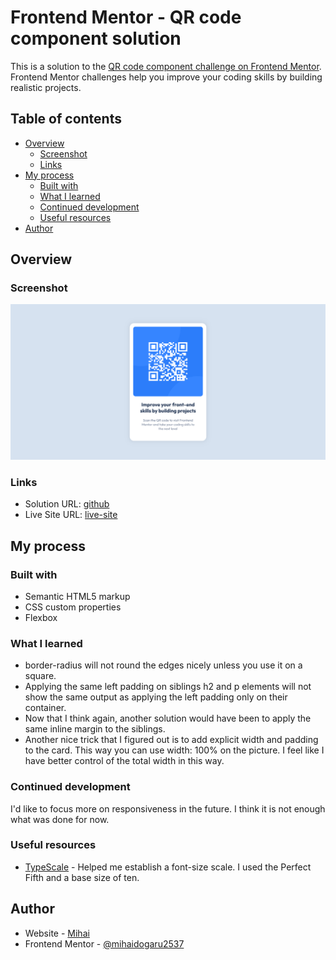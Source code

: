 # Frontend Mentor - QR code component solution

This is a solution to the [QR code component challenge on Frontend Mentor](https://www.frontendmentor.io/challenges/qr-code-component-iux_sIO_H). Frontend Mentor challenges help you improve your coding skills by building realistic projects.

## Table of contents

- [Overview](#overview)
  - [Screenshot](#screenshot)
  - [Links](#links)
- [My process](#my-process)
  - [Built with](#built-with)
  - [What I learned](#what-i-learned)
  - [Continued development](#continued-development)
  - [Useful resources](#useful-resources)
- [Author](#author)

## Overview

### Screenshot

![](./screenshot.png)

### Links

- Solution URL: [github](https://github.com/mihaidogaru2537/QR-Code-Component)
- Live Site URL: [live-site](https://mihaidogaru2537.github.io/QR-Code-Component/)

## My process

### Built with

- Semantic HTML5 markup
- CSS custom properties
- Flexbox

### What I learned

- border-radius will not round the edges nicely unless you use it on a square.
- Applying the same left padding on siblings h2 and p elements will not show the same output as applying the left padding only on their container.
- Now that I think again, another solution would have been to apply the same inline margin to the siblings.
- Another nice trick that I figured out is to add explicit width and padding to the card. This way you can use width: 100% on the picture.
  I feel like I have better control of the total width in this way.

### Continued development

I'd like to focus more on responsiveness in the future. I think it is not enough what was done for now.

### Useful resources

- [TypeScale](https://typescale.com/) - Helped me establish a font-size scale. I used the Perfect Fifth and a base size of ten.

## Author

- Website - [Mihai](https://github.com/mihaidogaru2537/QR-Code-Component)
- Frontend Mentor - [@mihaidogaru2537](https://www.frontendmentor.io/profile/mihaidogaru2537)
